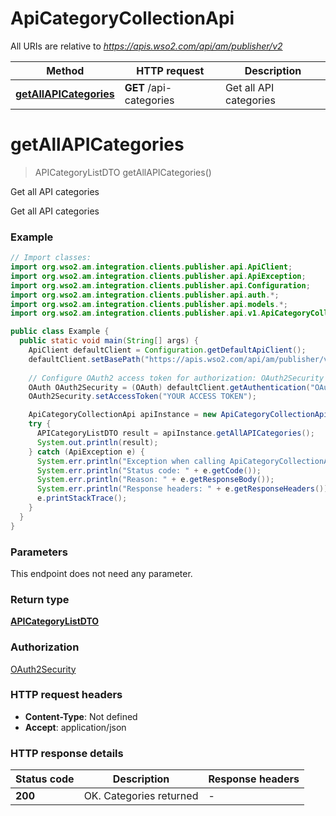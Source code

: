 # ApiCategoryCollectionApi

All URIs are relative to *https://apis.wso2.com/api/am/publisher/v2*

Method | HTTP request | Description
------------- | ------------- | -------------
[**getAllAPICategories**](ApiCategoryCollectionApi.md#getAllAPICategories) | **GET** /api-categories | Get all API categories


<a name="getAllAPICategories"></a>
# **getAllAPICategories**
> APICategoryListDTO getAllAPICategories()

Get all API categories

Get all API categories 

### Example
```java
// Import classes:
import org.wso2.am.integration.clients.publisher.api.ApiClient;
import org.wso2.am.integration.clients.publisher.api.ApiException;
import org.wso2.am.integration.clients.publisher.api.Configuration;
import org.wso2.am.integration.clients.publisher.api.auth.*;
import org.wso2.am.integration.clients.publisher.api.models.*;
import org.wso2.am.integration.clients.publisher.api.v1.ApiCategoryCollectionApi;

public class Example {
  public static void main(String[] args) {
    ApiClient defaultClient = Configuration.getDefaultApiClient();
    defaultClient.setBasePath("https://apis.wso2.com/api/am/publisher/v2");
    
    // Configure OAuth2 access token for authorization: OAuth2Security
    OAuth OAuth2Security = (OAuth) defaultClient.getAuthentication("OAuth2Security");
    OAuth2Security.setAccessToken("YOUR ACCESS TOKEN");

    ApiCategoryCollectionApi apiInstance = new ApiCategoryCollectionApi(defaultClient);
    try {
      APICategoryListDTO result = apiInstance.getAllAPICategories();
      System.out.println(result);
    } catch (ApiException e) {
      System.err.println("Exception when calling ApiCategoryCollectionApi#getAllAPICategories");
      System.err.println("Status code: " + e.getCode());
      System.err.println("Reason: " + e.getResponseBody());
      System.err.println("Response headers: " + e.getResponseHeaders());
      e.printStackTrace();
    }
  }
}
```

### Parameters
This endpoint does not need any parameter.

### Return type

[**APICategoryListDTO**](APICategoryListDTO.md)

### Authorization

[OAuth2Security](../README.md#OAuth2Security)

### HTTP request headers

 - **Content-Type**: Not defined
 - **Accept**: application/json

### HTTP response details
| Status code | Description | Response headers |
|-------------|-------------|------------------|
**200** | OK. Categories returned  |  -  |

